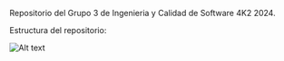Repositorio del Grupo 3 de Ingenieria y Calidad de Software 4K2 2024.

Estructura del repositorio:

![Alt text](./Material%20Práctico/TPs%20Evaluables/TP04/EstructuraRepositorio.jpg?raw=true "Diagrama de la estructura")
